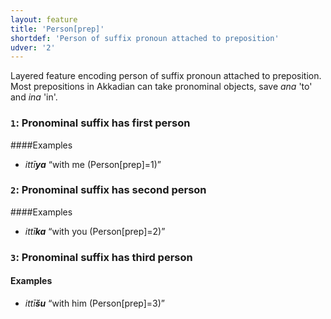 ```yaml
---
layout: feature
title: 'Person[prep]'
shortdef: 'Person of suffix pronoun attached to preposition'
udver: '2'
---
```


Layered feature encoding person of suffix pronoun attached to preposition. Most prepositions in Akkadian can take pronominal objects, save _ana_ 'to' and _ina_ 'in'. 

### <a name="1">`1`</a>: Pronominal suffix has first person
####Examples
* _ittī<b>ya</b>_ “with me (Person[prep]=1)”

### <a name="2">`2`</a>: Pronominal suffix has second person
####Examples
* _ittī<b>ka</b>_ “with you (Person[prep]=2)”

### <a name="3">`3`</a>: Pronominal suffix has third person
#### Examples
* _ittī<b>šu</b>_ “with him (Person[prep]=3)”



<!-- Interlanguage links updated Po 11. listopadu 2024, 20:09:58 CET -->
